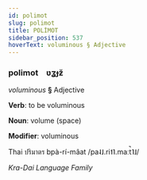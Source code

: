 ```yaml
---
id: polimot
slug: polimot
title: POLİMOT
sidebar_position: 537
hoverText: voluminous § Adjective
---
```


### polimot&emsp;<span kind="abugida">ʋʓɟƶ̆</span>

*voluminous* **§** Adjective

**Verb**: to be voluminous

**Noun**: volume (space)

**Modifier**: voluminous

Thai ปริมาตร bpà-rí-mâat /pa˨˩.ri˦˥.maːt̚˥˩/

*Kra-Dai Language Family*